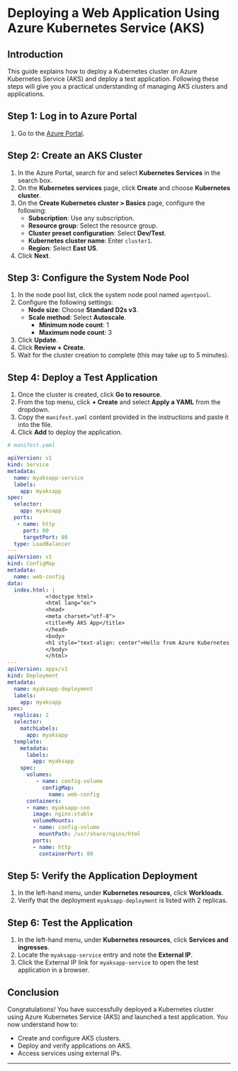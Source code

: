 # Deploying a Web Application Using Azure Kubernetes Service (AKS)

## Introduction

This guide explains how to deploy a Kubernetes cluster on Azure Kubernetes Service (AKS) and deploy a test application. Following these steps will give you a practical understanding of managing AKS clusters and applications.

## Step 1: Log in to Azure Portal

1. Go to the [Azure Portal](https://portal.azure.com/).

## Step 2: Create an AKS Cluster

1. In the Azure Portal, search for and select **Kubernetes Services** in the search box.
2. On the **Kubernetes services** page, click **Create** and choose **Kubernetes cluster**.
3. On the **Create Kubernetes cluster > Basics** page, configure the following:
   - **Subscription**: Use any subscription.
   - **Resource group**: Select the resource group.
   - **Cluster preset configuration**: Select **Dev/Test**.
   - **Kubernetes cluster name**: Enter `cluster1`.
   - **Region**: Select **East US**.
4. Click **Next**.

## Step 3: Configure the System Node Pool

1. In the node pool list, click the system node pool named `agentpool`.
2. Configure the following settings:
   - **Node size**: Choose **Standard D2s v3**.
   - **Scale method**: Select **Autoscale**.
     - **Minimum node count**: 1
     - **Maximum node count**: 3
3. Click **Update**.
4. Click **Review + Create**.
5. Wait for the cluster creation to complete (this may take up to 5 minutes).



## Step 4: Deploy a Test Application

1. Once the cluster is created, click **Go to resource**.
2. From the top menu, click **+ Create** and select **Apply a YAML** from the dropdown.
3. Copy the `manifest.yaml` content provided in the instructions and paste it into the file.
4. Click **Add** to deploy the application.

```yaml
# manifest.yaml

apiVersion: v1
kind: Service
metadata:
  name: myaksapp-service
  labels:
    app: myaksapp
spec:
  selector:
    app: myaksapp
  ports:
   - name: http
     port: 80
     targetPort: 80
  type: LoadBalancer
---
apiVersion: v1
kind: ConfigMap
metadata:
  name: web-config
data:
  index.html: |
            <!doctype html>
            <html lang="en">
            <head>
            <meta charset="utf-8">
            <title>My AKS App</title>
            </head>
            <body>
            <h1 style="text-align: center">Hello from Azure Kubernetes Service!</h1>
            </body>
            </html>
---
apiVersion: apps/v1
kind: Deployment
metadata:
  name: myaksapp-deployment
  labels:
    app: myaksapp
spec:
  replicas: 2
  selector:
    matchLabels:
      app: myaksapp
  template:
    metadata:
      labels:
        app: myaksapp
    spec:
      volumes:
         - name: config-volume
           configMap:
             name: web-config
      containers:
      - name: myaksapp-con
        image: nginx:stable
        volumeMounts:
        - name: config-volume
          mountPath: /usr/share/nginx/html
        ports:
        - name: http
          containerPort: 80
```


## Step 5: Verify the Application Deployment

1. In the left-hand menu, under **Kubernetes resources**, click **Workloads**.
2. Verify that the deployment `myaksapp-deployment` is listed with 2 replicas.



## Step 6: Test the Application

1. In the left-hand menu, under **Kubernetes resources**, click **Services and ingresses**.
2. Locate the `myaksapp-service` entry and note the **External IP**.
3. Click the External IP link for `myaksapp-service` to open the test application in a browser.



## Conclusion

Congratulations! You have successfully deployed a Kubernetes cluster using Azure Kubernetes Service (AKS) and launched a test application. You now understand how to:
- Create and configure AKS clusters.
- Deploy and verify applications on AKS.
- Access services using external IPs.

---
